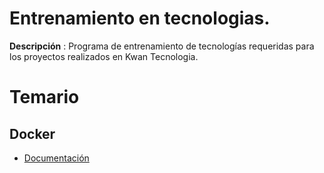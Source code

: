 # Entrenamiento en tecnologias.

**Descripción** : Programa de entrenamiento de tecnologías requeridas para los proyectos realizados en Kwan Tecnologia.

# Temario
## Docker
* [Documentación](https://github.com/JJesusGO/ProgramaEntrenamiento/blob/main/Documentacion/Docker.docx)
